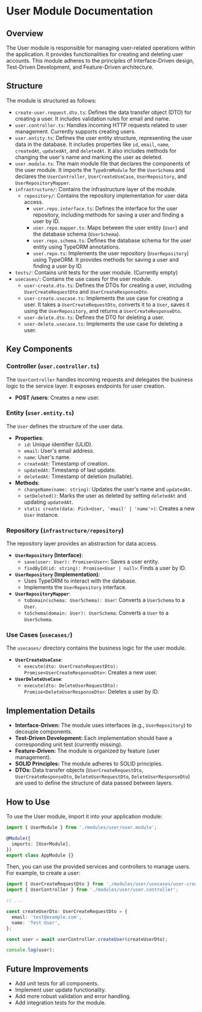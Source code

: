 # User Module Documentation

## Overview

The User module is responsible for managing user-related operations within the application. It provides functionalities for creating and deleting user accounts. This module adheres to the principles of Interface-Driven design, Test-Driven Development, and Feature-Driven architecture.

## Structure

The module is structured as follows:

- `create-user.request.dto.ts`: Defines the data transfer object (DTO) for creating a user. It includes validation rules for email and name.
- `user.controller.ts`: Handles incoming HTTP requests related to user management. Currently supports creating users.
- `user.entity.ts`: Defines the user entity structure, representing the user data in the database. It includes properties like `id`, `email`, `name`, `createdAt`, `updatedAt`, and `deletedAt`. It also includes methods for changing the user's name and marking the user as deleted.
- `user.module.ts`: The main module file that declares the components of the user module. It imports the `TypeOrmModule` for the `UserSchema` and declares the `UserController`, `UserCreateUseCase`, `UserRepository`, and `UserRepositoryMapper`.
- `infrastructure/`: Contains the infrastructure layer of the module.
  - `repository/`: Contains the repository implementation for user data access.
    - `user.repo.interface.ts`: Defines the interface for the user repository, including methods for saving a user and finding a user by ID.
    - `user.repo.mapper.ts`: Maps between the user entity (`User`) and the database schema (`UserSchema`).
    - `user.repo.schema.ts`: Defines the database schema for the user entity using TypeORM annotations.
    - `user.repo.ts`: Implements the user repository (`UserRepository`) using TypeORM. It provides methods for saving a user and finding a user by ID.
- `tests/`: Contains unit tests for the user module. (Currently empty)
- `usecases/`: Contains the use cases for the user module.
  - `user-create.dto.ts`: Defines the DTOs for creating a user, including `UserCreateRequestDto` and `UserCreateResponseDto`.
  - `user-create.usecase.ts`: Implements the use case for creating a user. It takes a `UserCreateRequestDto`, converts it to a `User`, saves it using the `UserRepository`, and returns a `UserCreateResponseDto`.
  - `user-delete.dto.ts`: Defines the DTO for deleting a user.
  - `user-delete.usecase.ts`: Implements the use case for deleting a user.

## Key Components

### Controller (`user.controller.ts`)

The `UserController` handles incoming requests and delegates the business logic to the service layer. It exposes endpoints for user creation.

- **POST /users**: Creates a new user.

### Entity (`user.entity.ts`)

The `User` defines the structure of the user data.

- **Properties**:
  - `id`: Unique identifier (ULID).
  - `email`: User's email address.
  - `name`: User's name.
  - `createdAt`: Timestamp of creation.
  - `updatedAt`: Timestamp of last update.
  - `deletedAt`: Timestamp of deletion (nullable).
- **Methods**:
  - `changeName(name: string)`: Updates the user's name and `updatedAt`.
  - `setDeleted()`: Marks the user as deleted by setting `deletedAt` and updating `updatedAt`.
  - `static create(data: Pick<User, 'email' | 'name'>)`: Creates a new `User` instance.

### Repository (`infrastructure/repository`)

The repository layer provides an abstraction for data access.

- **`UserRepository` (Interface)**:
  - `save(user: User): Promise<User>`: Saves a user entity.
  - `findById(id: string): Promise<User | null>`: Finds a user by ID.
- **`UserRepository` (Implementation)**:
  - Uses TypeORM to interact with the database.
  - Implements the `UserRepository` interface.
- **`UserRepositoryMapper`**:
  - `toDomain(schema: UserSchema): User`: Converts a `UserSchema` to a `User`.
  - `toSchema(domain: User): UserSchema`: Converts a `User` to a `UserSchema`.

### Use Cases (`usecases/`)

The `usecases/` directory contains the business logic for the user module.

- **`UserCreateUseCase`**:
  - `execute(dto: UserCreateRequestDto): Promise<UserCreateResponseDto>`: Creates a new user.
- **`UserDeleteUseCase`**:
  - `execute(dto: DeleteUserRequestDto): Promise<DeleteUserResponseDto>`: Deletes a user by ID.

## Implementation Details

- **Interface-Driven:** The module uses interfaces (e.g., `UserRepository`) to decouple components.
- **Test-Driven Development:** Each implementation should have a corresponding unit test (currently missing).
- **Feature-Driven:** The module is organized by feature (user management).
- **SOLID Principles:** The module adheres to SOLID principles.
- **DTOs:** Data transfer objects (`UserCreateRequestDto`, `UserCreateResponseDto`, `DeleteUserRequestDto`, `DeleteUserResponseDto`) are used to define the structure of data passed between layers.

## How to Use

To use the User module, import it into your application module:

```typescript
import { UserModule } from './modules/user/user.module';

@Module({
  imports: [UserModule],
})
export class AppModule {}
```

Then, you can use the provided services and controllers to manage users. For example, to create a user:

```typescript
import { UserCreateRequestDto } from './modules/user/usecases/user-create.dto';
import { UserController } from './modules/user/user.controller';

// ...

const createUserDto: UserCreateRequestDto = {
  email: 'test@example.com',
  name: 'Test User',
};

const user = await userController.createUser(createUserDto);

console.log(user);
```

## Future Improvements

- Add unit tests for all components.
- Implement user update functionality.
- Add more robust validation and error handling.
- Add integration tests for the module.
